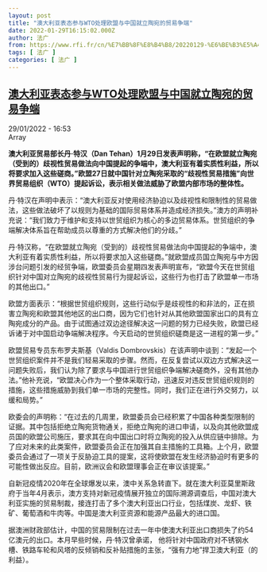 ```yaml
---
layout: post
title: "澳大利亚表态参与WTO处理欧盟与中国就立陶宛的贸易争端"
date: 2022-01-29T16:15:02.000Z
author: 法广
from: https://www.rfi.fr/cn/%E7%BB%8F%E8%B4%B8/20220129-%E6%BE%B3%E5%A4%A7%E5%88%A9%E4%BA%9A%E8%A1%A8%E6%80%81%E5%8F%82%E4%B8%8Ewto%E5%A4%84%E7%90%86%E6%AC%A7%E7%9B%9F%E4%B8%8E%E4%B8%AD%E5%9B%BD%E5%B0%B1%E7%AB%8B%E9%99%B6%E5%AE%9B%E7%9A%84%E8%B4%B8%E6%98%93%E4%BA%89%E7%AB%AF
tags: [ 法广 ]
categories: [ 法广 ]
---
```

<!--1643472902000-->
[澳大利亚表态参与WTO处理欧盟与中国就立陶宛的贸易争端](https://www.rfi.fr/cn/%E7%BB%8F%E8%B4%B8/20220129-%E6%BE%B3%E5%A4%A7%E5%88%A9%E4%BA%9A%E8%A1%A8%E6%80%81%E5%8F%82%E4%B8%8Ewto%E5%A4%84%E7%90%86%E6%AC%A7%E7%9B%9F%E4%B8%8E%E4%B8%AD%E5%9B%BD%E5%B0%B1%E7%AB%8B%E9%99%B6%E5%AE%9B%E7%9A%84%E8%B4%B8%E6%98%93%E4%BA%89%E7%AB%AF)
------

<div>
<div>29/01/2022 - 16:53</div>Array<p><strong>                    澳大利亚贸易部长丹·特汉（Dan Tehan）1月29日发表声明称，“在欧盟就立陶宛（受到的）歧视性贸易做法向中国提起的争端中，澳大利亚有着实质性利益，所以将要求加入这些磋商。”欧盟27日就中国针对立陶宛采取的“歧视性贸易措施”向世界贸易组织（WTO）提起诉讼，表示相关做法威胁了欧盟内部市场的整体性。                </strong></p><div >                    <p>丹·特汉在声明中表示：“澳大利亚反对使用经济胁迫以及歧视性和限制性的贸易做法，这些做法破坏了以规则为基础的国际贸易体系并造成经济损失。”澳方的声明补充说：“我们致力于维护和支持以世贸组织为核心的多边贸易体系。世贸组织的争端解决体系旨在帮助成员以尊重的方式解决他们的分歧。”</p><p>丹·特汉称，“在欧盟就立陶宛（受到的）歧视性贸易做法向中国提起的争端中，澳大利亚有着实质性利益，所以将要求加入这些磋商。”就欧盟成员国立陶宛与中方因涉台问题引发的经贸争端，欧盟委员会星期四发表声明宣布，“欧盟今天在世贸组织针对中国对立陶宛的歧视性贸易行为提起诉讼，这些行为也打击了欧盟单一市场的其他出口。”</p><p>欧盟方面表示：“根据世贸组织规则，这些行动似乎是歧视性的和非法的，正在损害立陶宛和欧盟其他地区的出口商，因为它们也针对从其他欧盟国家出口的具有立陶宛成分的产品。由于试图通过双边途径解决这一问题的努力已经失败，欧盟已经诉诸于对中国启动争端解决程序。今天启动的世贸组织磋商是这一进程的第一步。”</p><p>欧盟贸易专员东布罗夫斯基（Valdis Dombrovskis）在该声明中谈到：“发起一个世贸组织案件并不是我们轻易采取的步骤。然而，在反复尝试以双边方式解决这一问题失败后，我们认为除了要求与中国进行世贸组织争端解决磋商外，没有其他办法。”他补充说，“欧盟决心作为一个整体采取行动，迅速反对违反世贸组织规则的措施，这些措施威胁到我们单一市场的完整性。同时，我们正在进行外交努力，以缓和局势。”</p><p>欧委会的声明称：“在过去的几周里，欧盟委员会已经积累了中国各种类型限制的证据。其中包括拒绝立陶宛货物通关，拒绝立陶宛的进口申请，以及向其他欧盟成员国的欧盟公司施压，要求其在向中国出口时将立陶宛的投入从供应链中排除。为了应对未来的此类案件，欧盟委员会正在加强其自主措施的工具箱。上个月，欧盟委员会通过了一项关于反胁迫工具的提案，这将使欧盟在发生经济胁迫时有更多的可能性做出反应。目前，欧洲议会和欧盟理事会正在审议该提案。”</p><p>自新冠疫情2020年在全球爆发以来，澳中关系急转直下。就在澳大利亚莫里斯政府于当年4月表示，澳方支持对新冠疫情展开独立的国际溯源调查后，中国对澳大利亚实施的贸易制裁，接连打击了多个澳大利亚出口行业，包括煤炭、龙虾、铁矿、葡萄酒和牛肉等。中国是澳大利亚资源和能源产品最大的进口国。</p><p>据澳洲财政部估计，中国的贸易限制在过去一年中使澳大利亚出口商损失了约54亿澳元的出口。本月早些时候，丹·特汉曾承诺， 他将针对中国政府对不锈钢水槽、铁路车轮和风塔的反倾销和反补贴措施的主张，“强有力地”捍卫澳大利亚（的利益）。</p>                                            <div data-selfpromo-newsletter>    </div>    <div data-selfpromo-app>    </div>                </div>
</div>
